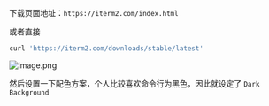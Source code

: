 下载页面地址：`https://iterm2.com/index.html`

或者直接

```bash
curl 'https://iterm2.com/downloads/stable/latest'
```

![image.png](https://upload-images.jianshu.io/upload_images/14623749-ca0d09126289c377.png?imageMogr2/auto-orient/strip%7CimageView2/2/w/1240)

然后设置一下配色方案，个人比较喜欢命令行为黑色，因此就设定了 `Dark Background`